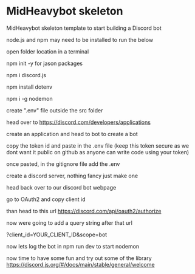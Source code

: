 # MidHeavybot skeleton
 MidHeavybot skeleton template to start building a Discord bot

node.js and npm may need to be installed to run the below

open folder location in a terminal 

npm init -y for jason packages

npm i discord.js

npm install dotenv

npm i -g nodemon

create ".env" file outside the src folder

head over to https://discord.com/developers/applications

create an application and head to bot to create a bot

copy the token id and paste in the .env file (keep this token secure as we dont want it public on github as anyone can write code using your token)

once pasted, in the gitignore file add the .env 

create a discord server, nothing fancy just make one

head back over to our discord bot webpage 

go to OAuth2 and copy client id

than head to this url https://discord.com/api/oauth2/authorize 

now were going to add a query string after that url 

?client_id=YOUR_CLIENT_ID&scope=bot

now lets log the bot in
npm run dev to start nodemon 

now time to have some fun and try out some of the library 
https://discord.js.org/#/docs/main/stable/general/welcome
